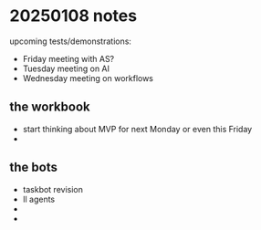 # 20250108 notes

upcoming tests/demonstrations:
- Friday meeting with AS?
- Tuesday meeting on AI
- Wednesday meeting on workflows


## the workbook

- start thinking about MVP for next Monday or even this Friday
- 


## the bots

- taskbot revision
- ll agents
- 
- 